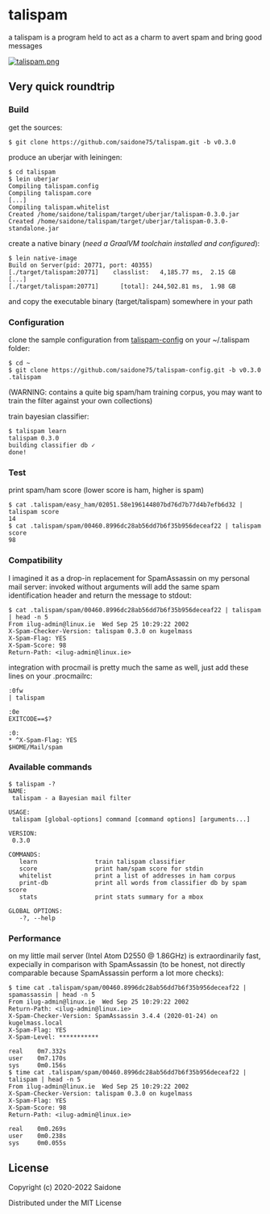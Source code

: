 # talispam
a talispam is a program held to act as a charm to avert spam and bring good messages

[![talispam.png](https://i.postimg.cc/KYZyT1M7/talispam.png)](https://postimg.cc/tsmfQCD7)

## Very quick roundtrip
### Build
get the sources:
```console
$ git clone https://github.com/saidone75/talispam.git -b v0.3.0
```
produce an uberjar with leiningen:
```console
$ cd talispam
$ lein uberjar
Compiling talispam.config
Compiling talispam.core
[...]
Compiling talispam.whitelist
Created /home/saidone/talispam/target/uberjar/talispam-0.3.0.jar
Created /home/saidone/talispam/target/uberjar/talispam-0.3.0-standalone.jar
```
create a native binary (*need a GraalVM toolchain installed and configured*):
```console
$ lein native-image
Build on Server(pid: 20771, port: 40355)
[./target/talispam:20771]    classlist:   4,185.77 ms,  2.15 GB
[...]
[./target/talispam:20771]      [total]: 244,502.81 ms,  1.98 GB
```
and copy the executable binary (target/talispam) somewhere in your path
### Configuration
clone the sample configuration from [talispam-config](https://github.com/saidone75/talispam-config) on your ~/.talispam folder:
```console
$ cd ~
$ git clone https://github.com/saidone75/talispam-config.git -b v0.3.0 .talispam
```
(WARNING: contains a quite big spam/ham training corpus, you may want to train the filter against your own collections)

train bayesian classifier:
```console
$ talispam learn
talispam 0.3.0
building classifier db ✓
done!
```
### Test
print spam/ham score (lower score is ham, higher is spam)
```console
$ cat .talispam/easy_ham/02051.58e196144807bd76d7b77d4b7efb6d32 | talispam score
14
$ cat .talispam/spam/00460.8996dc28ab56dd7b6f35b956deceaf22 | talispam score
98
```
### Compatibility
I imagined it as a drop-in replacement for SpamAssassin on my personal mail server: invoked without arguments will add the same spam identification header and return the message to stdout:
```console
$ cat .talispam/spam/00460.8996dc28ab56dd7b6f35b956deceaf22 | talispam | head -n 5
From ilug-admin@linux.ie  Wed Sep 25 10:29:22 2002
X-Spam-Checker-Version: talispam 0.3.0 on kugelmass
X-Spam-Flag: YES
X-Spam-Score: 98
Return-Path: <ilug-admin@linux.ie>
```
integration with procmail is pretty much the same as well, just add these lines on your .procmailrc:
```
:0fw
| talispam

:0e
EXITCODE==$?

:0:
* ^X-Spam-Flag: YES
$HOME/Mail/spam
```
### Available commands
```console
$ talispam -?
NAME:
 talispam - a Bayesian mail filter

USAGE:
 talispam [global-options] command [command options] [arguments...]

VERSION:
 0.3.0

COMMANDS:
   learn                train talispam classifier
   score                print ham/spam score for stdin
   whitelist            print a list of addresses in ham corpus
   print-db             print all words from classifier db by spam score
   stats                print stats summary for a mbox

GLOBAL OPTIONS:
   -?, --help
```
### Performance
on my little mail server (Intel Atom D2550 @ 1.86GHz) is extraordinarily fast, expecially in comparison with SpamAssassin (to be honest, not directly comparable because SpamAssassin perform a lot more checks):
```console
$ time cat .talispam/spam/00460.8996dc28ab56dd7b6f35b956deceaf22 | spamassassin | head -n 5
From ilug-admin@linux.ie  Wed Sep 25 10:29:22 2002
Return-Path: <ilug-admin@linux.ie>
X-Spam-Checker-Version: SpamAssassin 3.4.4 (2020-01-24) on kugelmass.local
X-Spam-Flag: YES
X-Spam-Level: ***********

real    0m7.332s
user    0m7.170s
sys     0m0.156s
$ time cat .talispam/spam/00460.8996dc28ab56dd7b6f35b956deceaf22 | talispam | head -n 5
From ilug-admin@linux.ie  Wed Sep 25 10:29:22 2002
X-Spam-Checker-Version: talispam 0.3.0 on kugelmass
X-Spam-Flag: YES
X-Spam-Score: 98
Return-Path: <ilug-admin@linux.ie>

real    0m0.269s
user    0m0.238s
sys     0m0.055s
```

## License
Copyright (c) 2020-2022 Saidone

Distributed under the MIT License
